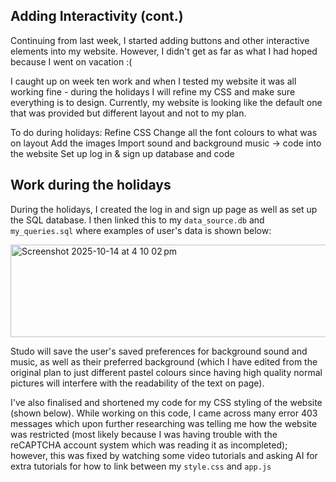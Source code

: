 ## Adding Interactivity (cont.)
Continuing from last week, I started adding buttons and other interactive elements into my website. However, I didn't get as far as what I had hoped because I went on vacation :(

I caught up on week ten work and when I tested my website it was all working fine - during the holidays I will refine my CSS and make sure everything is to design. Currently, my website is looking like the default one that was provided but different layout and not to my plan. 

To do during holidays:
Refine CSS
Change all the font colours to what was on layout
Add the images
Import sound and background music -> code into the website
Set up log in & sign up database and code

## **Work during the holidays**
During the holidays, I created the log in and sign up page as well as set up the SQL database. I then linked this to my `data_source.db` and `my_queries.sql` where examples of user's data is shown below:

<img width="852" height="148" alt="Screenshot 2025-10-14 at 4 10 02 pm" src="https://github.com/user-attachments/assets/5320950a-9429-43a2-a54d-7e194b3a5a9b" />

Studo will save the user's saved preferences for background sound and music, as well as their preferred background (which I have edited from the original plan to just different pastel colours since having high quality normal pictures will interfere with the readability of the text on page).

I've also finalised and shortened my code for my CSS styling of the website (shown below). While working on this code, I came across many error 403 messages which upon further researching was telling me how the website was restricted (most likely because I was having trouble with the reCAPTCHA account system which was reading it as incompleted); however, this was fixed by watching some video tutorials and asking AI for extra tutorials for how to link between my `style.css` and `app.js`

